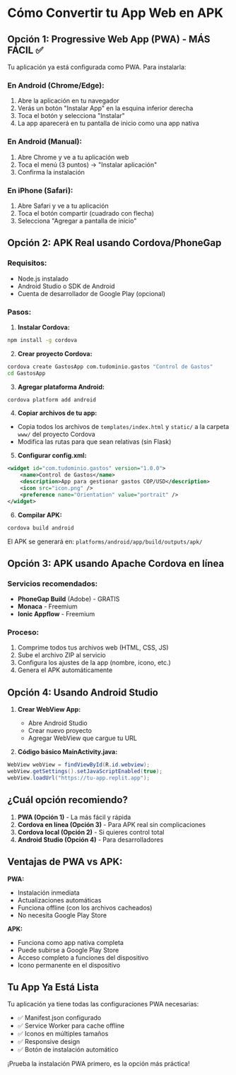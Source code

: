 # Cómo Convertir tu App Web en APK

## Opción 1: Progressive Web App (PWA) - MÁS FÁCIL ✅

Tu aplicación ya está configurada como PWA. Para instalarla:

### En Android (Chrome/Edge):
1. Abre la aplicación en tu navegador
2. Verás un botón "Instalar App" en la esquina inferior derecha
3. Toca el botón y selecciona "Instalar"
4. La app aparecerá en tu pantalla de inicio como una app nativa

### En Android (Manual):
1. Abre Chrome y ve a tu aplicación web
2. Toca el menú (3 puntos) → "Instalar aplicación"
3. Confirma la instalación

### En iPhone (Safari):
1. Abre Safari y ve a tu aplicación
2. Toca el botón compartir (cuadrado con flecha)
3. Selecciona "Agregar a pantalla de inicio"

## Opción 2: APK Real usando Cordova/PhoneGap

### Requisitos:
- Node.js instalado
- Android Studio o SDK de Android
- Cuenta de desarrollador de Google Play (opcional)

### Pasos:

1. **Instalar Cordova:**
```bash
npm install -g cordova
```

2. **Crear proyecto Cordova:**
```bash
cordova create GastosApp com.tudominio.gastos "Control de Gastos"
cd GastosApp
```

3. **Agregar plataforma Android:**
```bash
cordova platform add android
```

4. **Copiar archivos de tu app:**
- Copia todos los archivos de `templates/index.html` y `static/` a la carpeta `www/` del proyecto Cordova
- Modifica las rutas para que sean relativas (sin Flask)

5. **Configurar config.xml:**
```xml
<widget id="com.tudominio.gastos" version="1.0.0">
    <name>Control de Gastos</name>
    <description>App para gestionar gastos COP/USD</description>
    <icon src="icon.png" />
    <preference name="Orientation" value="portrait" />
</widget>
```

6. **Compilar APK:**
```bash
cordova build android
```

El APK se generará en: `platforms/android/app/build/outputs/apk/`

## Opción 3: APK usando Apache Cordova en línea

### Servicios recomendados:
- **PhoneGap Build** (Adobe) - GRATIS
- **Monaca** - Freemium
- **Ionic Appflow** - Freemium

### Proceso:
1. Comprime todos tus archivos web (HTML, CSS, JS)
2. Sube el archivo ZIP al servicio
3. Configura los ajustes de la app (nombre, icono, etc.)
4. Genera el APK automáticamente

## Opción 4: Usando Android Studio

1. **Crear WebView App:**
   - Abre Android Studio
   - Crear nuevo proyecto
   - Agregar WebView que cargue tu URL

2. **Código básico MainActivity.java:**
```java
WebView webView = findViewById(R.id.webview);
webView.getSettings().setJavaScriptEnabled(true);
webView.loadUrl("https://tu-app.replit.app");
```

## ¿Cuál opción recomiendo?

1. **PWA (Opción 1)** - La más fácil y rápida
2. **Cordova en línea (Opción 3)** - Para APK real sin complicaciones
3. **Cordova local (Opción 2)** - Si quieres control total
4. **Android Studio (Opción 4)** - Para desarrolladores

## Ventajas de PWA vs APK:

**PWA:**
- Instalación inmediata
- Actualizaciones automáticas
- Funciona offline (con los archivos cacheados)
- No necesita Google Play Store

**APK:**
- Funciona como app nativa completa
- Puede subirse a Google Play Store
- Acceso completo a funciones del dispositivo
- Icono permanente en el dispositivo

## Tu App Ya Está Lista

Tu aplicación ya tiene todas las configuraciones PWA necesarias:
- ✅ Manifest.json configurado
- ✅ Service Worker para cache offline
- ✅ Iconos en múltiples tamaños
- ✅ Responsive design
- ✅ Botón de instalación automático

¡Prueba la instalación PWA primero, es la opción más práctica!